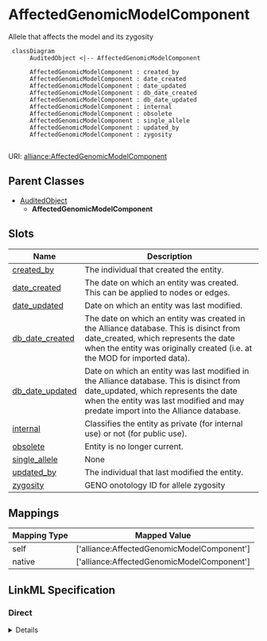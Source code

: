 # AffectedGenomicModelComponent

Allele that affects the model and its zygosity


```mermaid
 classDiagram
      AuditedObject <|-- AffectedGenomicModelComponent
      
      AffectedGenomicModelComponent : created_by
      AffectedGenomicModelComponent : date_created
      AffectedGenomicModelComponent : date_updated
      AffectedGenomicModelComponent : db_date_created
      AffectedGenomicModelComponent : db_date_updated
      AffectedGenomicModelComponent : internal
      AffectedGenomicModelComponent : obsolete
      AffectedGenomicModelComponent : single_allele
      AffectedGenomicModelComponent : updated_by
      AffectedGenomicModelComponent : zygosity
      

```



URI: [alliance:AffectedGenomicModelComponent](http://alliancegenome.org/AffectedGenomicModelComponent)


## Parent Classes

* [AuditedObject](AuditedObject.md)
    * **AffectedGenomicModelComponent**




<!-- no inheritance hierarchy -->


## Slots

| Name | Description  |
| ---  | ---  |
| [created_by](created_by.md) | The individual that created the entity. |
| [date_created](date_created.md) | The date on which an entity was created. This can be applied to nodes or edges. |
| [date_updated](date_updated.md) | Date on which an entity was last modified. |
| [db_date_created](db_date_created.md) | The date on which an entity was created in the Alliance database.  This is disinct from date_created, which represents the date when the entity was originally created (i.e. at the MOD for imported data). |
| [db_date_updated](db_date_updated.md) | Date on which an entity was last modified in the Alliance database.  This is disinct from date_updated, which represents the date when the entity was last modified and may predate import into the Alliance database. |
| [internal](internal.md) | Classifies the entity as private (for internal use) or not (for public use). |
| [obsolete](obsolete.md) | Entity is no longer current. |
| [single_allele](single_allele.md) | None |
| [updated_by](updated_by.md) | The individual that last modified the entity. |
| [zygosity](zygosity.md) | GENO onotology ID for allele zygosity |


## Mappings

| Mapping Type | Mapped Value |
| ---  | ---  |
| self | ['alliance:AffectedGenomicModelComponent'] |
| native | ['alliance:AffectedGenomicModelComponent'] |




## LinkML Specification

<!-- TODO: investigate https://stackoverflow.com/questions/37606292/how-to-create-tabbed-code-blocks-in-mkdocs-or-sphinx -->

### Direct

<details>
```yaml
name: AffectedGenomicModelComponent
description: Allele that affects the model and its zygosity
from_schema: https://github.com/alliance-genome/agr_curation_schema/affectedGenomicModel
is_a: AuditedObject
slots:
- single_allele
- zygosity

```
</details>

### Induced

<details>
```yaml
name: AffectedGenomicModelComponent
description: Allele that affects the model and its zygosity
from_schema: https://github.com/alliance-genome/agr_curation_schema/affectedGenomicModel
is_a: AuditedObject
attributes:
  single_allele:
    name: single_allele
    from_schema: https://github.com/alliance-genome/agr_curation_schema/src/schema/allele
    multivalued: false
    alias: single_allele
    owner: AffectedGenomicModelComponent
    domain_of:
    - AlleleDatabaseStatusSlotAnnotation
    - AlleleFullNameSlotAnnotation
    - AlleleFunctionalImpactSlotAnnotation
    - AlleleGermlineTransmissionStatusSlotAnnotation
    - AlleleInheritanceModeSlotAnnotation
    - AlleleMolecularMutationSlotAnnotation
    - AlleleMutationTypeSlotAnnotation
    - AlleleNomenclatureEventSlotAnnotation
    - AlleleNoteSlotAnnotation
    - AlleleSecondaryIdSlotAnnotation
    - AlleleSymbolSlotAnnotation
    - AlleleSynonymSlotAnnotation
    - AffectedGenomicModelComponent
    range: Allele
  zygosity:
    name: zygosity
    description: GENO onotology ID for allele zygosity
    from_schema: https://github.com/alliance-genome/agr_curation_schema/affectedGenomicModel
    domain: AffectedGenomicModelComponent
    alias: zygosity
    owner: AffectedGenomicModelComponent
    domain_of:
    - AffectedGenomicModelComponent
    range: zygosity_values
  created_by:
    name: created_by
    description: The individual that created the entity.
    from_schema: https://github.com/alliance-genome/agr_curation_schema/core.yaml
    domain: AuditedObject
    multivalued: false
    alias: created_by
    owner: AffectedGenomicModelComponent
    domain_of:
    - AuditedObject
    range: Person
  date_created:
    name: date_created
    description: The date on which an entity was created. This can be applied to nodes
      or edges.
    from_schema: https://github.com/alliance-genome/agr_curation_schema/core.yaml
    aliases:
    - creation_date
    exact_mappings:
    - dct:createdOn
    - WIKIDATA_PROPERTY:P577
    alias: date_created
    owner: AffectedGenomicModelComponent
    domain_of:
    - AuditedObject
    - AuditedObjectDTO
    range: datetime
  updated_by:
    name: updated_by
    description: The individual that last modified the entity.
    from_schema: https://github.com/alliance-genome/agr_curation_schema/core.yaml
    domain: AuditedObject
    multivalued: false
    alias: updated_by
    owner: AffectedGenomicModelComponent
    domain_of:
    - AuditedObject
    range: Person
  date_updated:
    name: date_updated
    description: Date on which an entity was last modified.
    from_schema: https://github.com/alliance-genome/agr_curation_schema/core.yaml
    aliases:
    - date_last_modified
    alias: date_updated
    owner: AffectedGenomicModelComponent
    domain_of:
    - AuditedObject
    - AuditedObjectDTO
    range: datetime
  db_date_created:
    name: db_date_created
    description: The date on which an entity was created in the Alliance database.  This
      is disinct from date_created, which represents the date when the entity was
      originally created (i.e. at the MOD for imported data).
    from_schema: https://github.com/alliance-genome/agr_curation_schema/core.yaml
    alias: db_date_created
    owner: AffectedGenomicModelComponent
    domain_of:
    - AuditedObject
    - AuditedObjectDTO
    range: datetime
  db_date_updated:
    name: db_date_updated
    description: Date on which an entity was last modified in the Alliance database.  This
      is disinct from date_updated, which represents the date when the entity was
      last modified and may predate import into the Alliance database.
    from_schema: https://github.com/alliance-genome/agr_curation_schema/core.yaml
    alias: db_date_updated
    owner: AffectedGenomicModelComponent
    domain_of:
    - AuditedObject
    - AuditedObjectDTO
    range: datetime
  internal:
    name: internal
    description: Classifies the entity as private (for internal use) or not (for public
      use).
    notes:
    - Default value is true.
    from_schema: https://github.com/alliance-genome/agr_curation_schema/core.yaml
    alias: internal
    owner: AffectedGenomicModelComponent
    domain_of:
    - AuditedObject
    - AuditedObjectDTO
    range: boolean
    required: true
  obsolete:
    name: obsolete
    description: Entity is no longer current.
    notes:
    - Obsolete entities are preserved in the database for posterity but should not
      be publicly displayed.
    from_schema: https://github.com/alliance-genome/agr_curation_schema/core.yaml
    alias: obsolete
    owner: AffectedGenomicModelComponent
    domain_of:
    - AuditedObject
    - AuditedObjectDTO
    range: boolean

```
</details>
